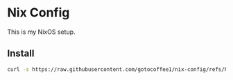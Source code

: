 # Nix Config

This is my NixOS setup.

## Install

```bash
curl -s https://raw.githubusercontent.com/gotocoffee1/nix-config/refs/heads/main/install.sh | bash -s
```
